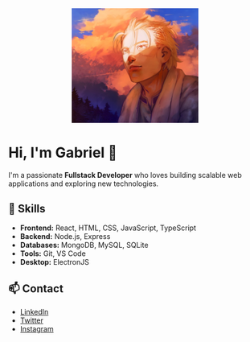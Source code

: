 <div align="center">
<img src="./assets/Thorfinn.jpeg" width="50%" />
</div>


# Hi, I'm Gabriel 👋

I'm a passionate **Fullstack Developer** who loves building scalable web applications and exploring new technologies.

## 🚀 Skills

- **Frontend:** React, HTML, CSS, JavaScript, TypeScript
- **Backend:** Node.js, Express
- **Databases:** MongoDB, MySQL, SQLite
- **Tools:** Git, VS Code
- **Desktop:** ElectronJS


## 📫 Contact

- [LinkedIn](https://www.linkedin.com/)
- [Twitter](https://x.com/plaingabriel)
- [Instagram](https://www.instagram.com/plaingabriel/)
